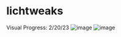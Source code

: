 # lichtweaks

Visual Progress:
2/20/23
![image](https://user-images.githubusercontent.com/111394123/220198346-dbcf8912-eadc-4be6-ab25-3b1ffd275d6d.png)
![image](https://user-images.githubusercontent.com/111394123/220198785-ec2a7fde-19f6-43af-a880-9126845c60ce.png)


